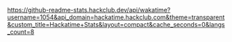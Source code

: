 https://github-readme-stats.hackclub.dev/api/wakatime?username=1054&api_domain=hackatime.hackclub.com&theme=transparent&custom_title=Hackatime+Stats&layout=compact&cache_seconds=0&langs_count=8
